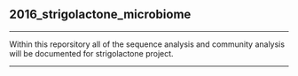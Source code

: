 ## 2016_strigolactone_microbiome

---
Within this reporsitory all of the sequence analysis and community analysis will be documented for strigolactone project.

---

